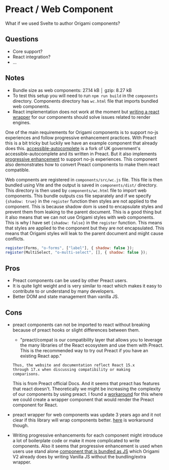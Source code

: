 # Preact / Web Component

What if we used Svelte to author Origami components?

## Questions

- Core support?
- React integration?
- ...

## Notes

- Bundle size as web components: 27.14 kB │ gzip: 8.27 kB
- To test this setup you will need to run `npm run build` in the `components` directory. Components directory has `wc.html` file that imports bundled web components.
- React implementation does not work at the moment but [writing a react wrapper](https://swizec.com/blog/seamlessly-render-a-preact-component-in-a-react-project/#reconciling-createelement-and-h) for our components should solve issues related to render engines.

One of the main requirements for Origami components is to support no-js experiences and follow progressive enhancement practices. With Preact this is a bit tricky but luckily we have an example component that already does this. [accessible-autocomplete](https://github.com/Financial-Times/accessible-autocomplete) is a fork of UK government's accessible-autocomplete and its written in Preact. But it also implements [progressive enhancement](https://github.com/Financial-Times/accessible-autocomplete#progressive-enhancement) to support no-js experiences. This component also demonstrates how to convert Preact components to make them react compatible.

Web compnents are registered in `components/src/wc.js` file. This file is then bundled using Vite and the output is saved in `components/dist/` directory. This directory is then used by `components/wc.html` file to import web components. This bundle outputs css file separately and if we specify `{shadow: true}` in the `register` function then styles are not applied to the component. This is because shadow dom is used to encapsulate styles and prevent them from leaking to the parent document. This is a good thing but it also means that we can not use Origami styles with web components. This is why I have set `{shadow: false}` in the `register` function. This means that styles are applied to the component but they are not encapsulated. This means that Origami styles will leak to the parent document and might cause conflicts.

```js
register(Forms, "o-forms", ["label"], { shadow: false });
register(MultiSelect, "o-multi-select", [], { shadow: false });
```

## Pros

- Preact components can be used by other Preact users.
- It is quite light weight and is very similar to react which makes it easy to contribute to or understand by many developers.
- Better DOM and state management than vanilla JS.

## Cons

- preact components can not be imported to react without breaking because of preact hooks or slight differences between them.

  - "preact/compat is our compatibility layer that allows you to leverage the many libraries of the React ecosystem and use them with Preact. This is the recommended way to try out Preact if you have an existing React app."

  ```text
  Thus, the website and documentation reflect React 15.x 
  through 17.x when discussing compatibility or making 
  comparisons.
  ```

  This is from Preact official Docs. And it seems that preact has features that react doesn't. Theoretically we might be increasing the complexity of our components by using preact. I found a [workaround](https://swizec.com/blog/seamlessly-render-a-preact-component-in-a-react-project/) for this where we could create a wrapper component that would render the Preact component for React.

- preact wrapper for web components was update 3 years ago and it not clear if this library will wrap components better. [here](https://github.com/preactjs/preact/issues/2690) is workaround though.

- Writing progressive enhancements for each component might introduce a lot of boilerplate code or make it more complicated to write components. Also it seems that progressive enhancement is used when users use stand alone [component that is bundled as JS](https://github.com/Financial-Times/accessible-autocomplete/blob/e0d5a387202072e4805e98d4e918dc6c0b0bfadb/webpack.config.babel.js#L106) which Origami V2 already does by writing Vanilla JS without the bundling/extra wrapper.
